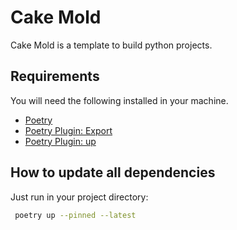 # Cake Mold

Cake Mold is a template to build python projects.

## Requirements

You will need the following installed in your machine.

- [Poetry](https://python-poetry.org)
- [Poetry Plugin: Export](https://github.com/python-poetry/poetry-plugin-export)
- [Poetry Plugin: up](https://github.com/MousaZeidBaker/poetry-plugin-up)

## How to update all dependencies

Just run in your project directory:

```bash
 poetry up --pinned --latest
```
